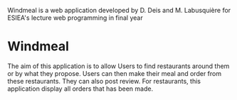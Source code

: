 Windmeal is a web application developed by D. Deis and M. Labusquière for ESIEA's lecture web programming in final year

Windmeal
========

The aim of this application is to allow Users to find restaurants around them or by what they propose. Users can then make their meal and order from these restaurants. They can also post review.
For restaurants, this application display all orders that has been made.
